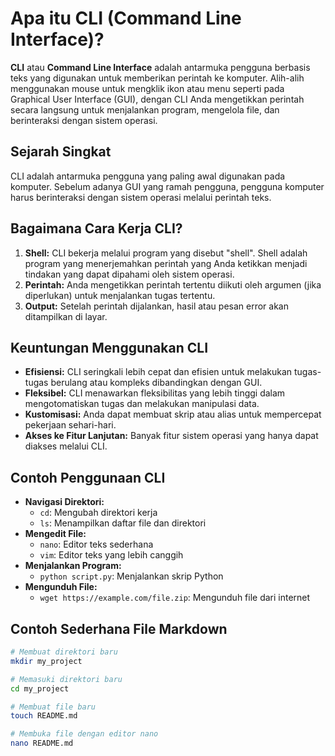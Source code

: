 # Apa itu CLI (Command Line Interface)?

**CLI** atau **Command Line Interface** adalah antarmuka pengguna berbasis teks yang digunakan untuk memberikan perintah ke komputer. Alih-alih menggunakan mouse untuk mengklik ikon atau menu seperti pada Graphical User Interface (GUI), dengan CLI Anda mengetikkan perintah secara langsung untuk menjalankan program, mengelola file, dan berinteraksi dengan sistem operasi.

## Sejarah Singkat

CLI adalah antarmuka pengguna yang paling awal digunakan pada komputer. Sebelum adanya GUI yang ramah pengguna, pengguna komputer harus berinteraksi dengan sistem operasi melalui perintah teks.

## Bagaimana Cara Kerja CLI?

1. **Shell:** CLI bekerja melalui program yang disebut "shell". Shell adalah program yang menerjemahkan perintah yang Anda ketikkan menjadi tindakan yang dapat dipahami oleh sistem operasi.
2. **Perintah:** Anda mengetikkan perintah tertentu diikuti oleh argumen (jika diperlukan) untuk menjalankan tugas tertentu.
3. **Output:** Setelah perintah dijalankan, hasil atau pesan error akan ditampilkan di layar.

## Keuntungan Menggunakan CLI

- **Efisiensi:** CLI seringkali lebih cepat dan efisien untuk melakukan tugas-tugas berulang atau kompleks dibandingkan dengan GUI.
- **Fleksibel:** CLI menawarkan fleksibilitas yang lebih tinggi dalam mengotomatiskan tugas dan melakukan manipulasi data.
- **Kustomisasi:** Anda dapat membuat skrip atau alias untuk mempercepat pekerjaan sehari-hari.
- **Akses ke Fitur Lanjutan:** Banyak fitur sistem operasi yang hanya dapat diakses melalui CLI.

## Contoh Penggunaan CLI

- **Navigasi Direktori:**
  - `cd`: Mengubah direktori kerja
  - `ls`: Menampilkan daftar file dan direktori
- **Mengedit File:**
  - `nano`: Editor teks sederhana
  - `vim`: Editor teks yang lebih canggih
- **Menjalankan Program:**
  - `python script.py`: Menjalankan skrip Python
- **Mengunduh File:**
  - `wget https://example.com/file.zip`: Mengunduh file dari internet

## Contoh Sederhana File Markdown

```bash
# Membuat direktori baru
mkdir my_project

# Memasuki direktori baru
cd my_project

# Membuat file baru
touch README.md

# Membuka file dengan editor nano
nano README.md
```
